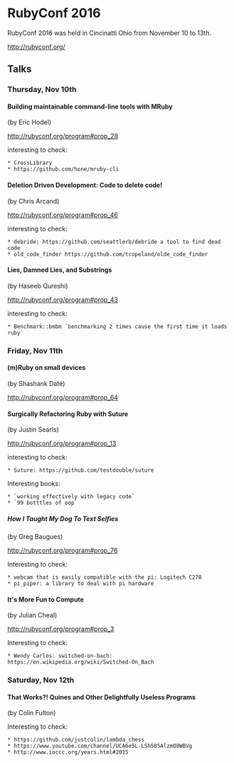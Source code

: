 # RubyConf 2016

RubyConf 2016 was held in Cincinatti Ohio from November 10 to 13th.

http://rubyconf.org/

## Talks

### Thursday, Nov 10th


#### Building maintainable command-line tools with MRuby

(by Eric Hodel)

http://rubyconf.org/program#prop_28

interesting to check:

    * CrossLibrary
    * https://github.com/hone/mruby-cli


#### Deletion Driven Development: Code to delete code!

(by Chris Arcand)

http://rubyconf.org/program#prop_46

interesting to check:

    * debride: https://github.com/seattlerb/debride a tool to find dead code
    * old_code_finder https://github.com/tcopeland/olde_code_finder


#### Lies, Damned Lies, and Substrings

(by Haseeb Qureshi)

http://rubyconf.org/program#prop_43

interesting to check:

    * Benchmark::bmbm `benchmarking 2 times cause the first time it loads ruby`


### Friday, Nov 11th


#### (m)Ruby on small devices

(by Shashank Daté)

http://rubyconf.org/program#prop_64


#### Surgically Refactoring Ruby with Suture

(by Justin Searls)

http://rubyconf.org/program#prop_13

interesting to check:

    * Suture: https://github.com/testdouble/suture

Interesting books:

    * `working effectively with legacy code`
    * `99 botttles of oop`


##### How I Taught My Dog To Text Selfies

(by Greg Baugues)

http://rubyconf.org/program#prop_76

Interesting to check:

    * webcam that is easily compatible with the pi: Logitech C270
    * pi_piper: a library to deal with pi hardware


#### It's More Fun to Compute

(by Julian Cheal)

http://rubyconf.org/program#prop_3

Interesting to check:

    * Wendy Carlos: switched-on-bach: https://en.wikipedia.org/wiki/Switched-On_Bach


### Saturday, Nov 12th


#### That Works?! Quines and Other Delightfully Useless Programs

(by Colin Fulton)

Interesting to check:

    * https://github.com/justcolin/lambda_chess
    * https://www.youtube.com/channel/UCA6e5L-LSh585AlzmO8WBVg
    * http://www.ioccc.org/years.html#2015
